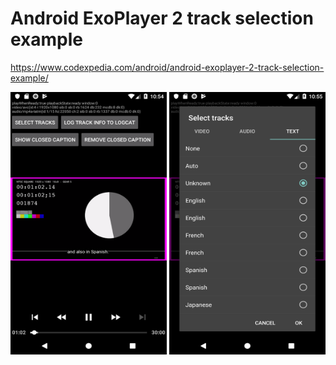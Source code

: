 # Android ExoPlayer 2 track selection example

https://www.codexpedia.com/android/android-exoplayer-2-track-selection-example/

<img src="https://github.com/codexpedia/android_exoplayer_track_selection/blob/master/captures/screen1.png" width="250" height="420" /> <img src="https://github.com/codexpedia/android_exoplayer_track_selection/blob/master/captures/selection.png" width="250" height="420" />
